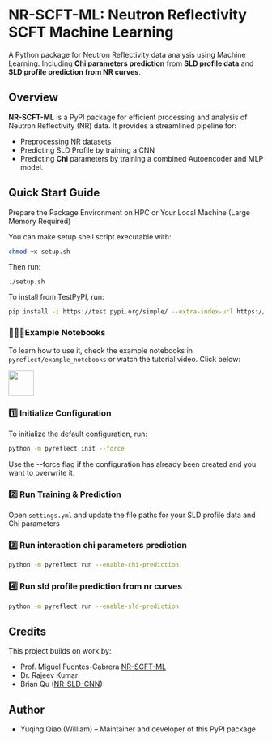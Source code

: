 # **NR-SCFT-ML: Neutron Reflectivity SCFT Machine Learning**
A Python package for Neutron Reflectivity data analysis using Machine Learning.
Including **Chi parameters prediction** from **SLD profile data** and **SLD profile prediction from NR curves**.

## **Overview**
**NR-SCFT-ML** is a PyPI package for efficient processing and analysis of Neutron Reflectivity (NR) data. It provides a streamlined pipeline for:

- Preprocessing NR datasets  
- Predicting SLD Profile by training a CNN
- Predicting **Chi** parameters by training a combined Autoencoder and MLP model.

## **Quick Start Guide**  

Prepare the Package Environment on HPC or Your Local Machine (Large Memory Required)

You can make setup shell script executable with:

```bash
chmod +x setup.sh  
```

Then run:
```code
./setup.sh
```

To install from TestPyPI, run:
```bash
pip install -i https://test.pypi.org/simple/ --extra-index-url https://pypi.org/simple pyreflect==1.3.1
```

### 🧑🏻‍💻Example Notebooks ### 
To learn how to use it, check the example notebooks in `pyreflect/example_notebooks` or watch the tutorial video. Click below:

<a href="https://youtu.be/cc8xeLhOXDo">
  <img src="https://upload.wikimedia.org/wikipedia/commons/4/42/YouTube_icon_%282013-2017%29.png" width="50" height="50" />
</a>

### **1️⃣ Initialize Configuration**
To initialize the default configuration, run:

```bash
python -m pyreflect init --force
```
Use the --force flag if the configuration has already been created and you want to overwrite it.

### **2️⃣ Run Training & Prediction**
Open `settings.yml` and update the file paths for your SLD profile data and Chi parameters

### **3️⃣ Run interaction chi parameters prediction**
```bash
python -m pyreflect run --enable-chi-prediction
```

### **4️⃣ Run sld profile prediction from nr curves**
```bash
python -m pyreflect run --enable-sld-prediction
```

## Credits

This project builds on work by:
- Prof. Miguel Fuentes-Cabrera [NR-SCFT-ML](https://github.com/miguel-fc/NR-SCFT-ML)
- Dr. Rajeev Kumar
- Brian Qu ([NR-SLD-CNN](https://github.com/BBQ591/NR-SLD-CNN))

## Author

- Yuqing Qiao (William) – Maintainer and developer of this PyPI package
